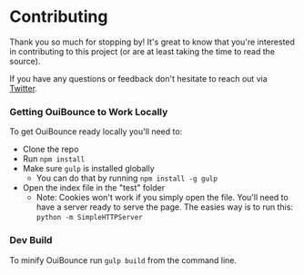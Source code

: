 # Contributing

Thank you so much for stopping by! It's great to know that you're interested in contributing to this project (or are at least taking the time to read the source).

If you have any questions or feedback don't hesitate to reach out via [Twitter](http://www.twitter.com/carlsednaoui).

### Getting OuiBounce to Work Locally
To get OuiBounce ready locally you'll need to:

- Clone the repo
- Run `npm install`
- Make sure `gulp` is installed globally
    - You can do that by running `npm install -g gulp`
- Open the index file in the "test" folder
    - Note: Cookies won't work if you simply open the file. You'll need to have a server ready to serve the page. The easies way is to run this: `python -m SimpleHTTPServer`

### Dev Build
To minify OuiBounce run `gulp build` from the command line.